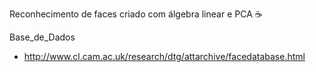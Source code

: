 Reconhecimento de faces criado com álgebra linear e PCA :coffee: 


Base_de_Dados
* http://www.cl.cam.ac.uk/research/dtg/attarchive/facedatabase.html
